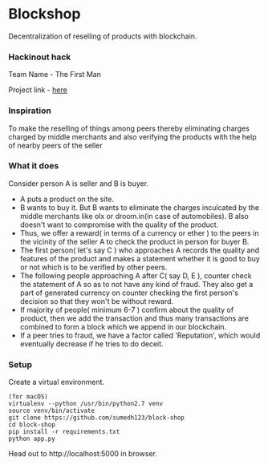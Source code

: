 # Blockshop
Decentralization of reselling of products with blockchain.

### Hackinout hack
Team Name - The First Man

Project link - [here](https://devpost.com/software/block-shop)

### Inspiration
To make the reselling of things among peers thereby eliminating charges charged by middle merchants and also verifying the products with the help of nearby peers of the seller

### What it does
Consider person A is seller and B is buyer.

- A puts a product on the site.
- B wants to buy it. But B wants to eliminate the charges inculcated by the middle merchants like olx or droom.in(in case of automobiles). B also doesn't want to compromise with the quality of the product.
- Thus, we offer a reward( in terms of a currency or ether ) to the peers in the vicinity of the seller A to check the product in person for buyer B.
- The first person( let's say C ) who approaches A records the quality and features of the product and makes a statement whether it is good to buy or not which is to be verified by other peers.
- The following people approaching A after C( say D, E ), counter check the statement of A so as to not have any kind of fraud. They also get a part of generated currency on counter checking the first person's decision so that they won't be without reward.
- If majority of people( minimum 6-7 ) confirm about the quality of product, then we add the transaction and thus many transactions are combined to form a block which we append in our blockchain.
- If a peer tries to fraud, we have a factor called 'Reputation', which would eventually decrease if he tries to do deceit.


### Setup
Create a virtual environment.

```
(for macOS)
virtualenv --python /usr/bin/python2.7 venv
source venv/bin/activate
git clone https://github.com/sumedh123/block-shop
cd block-shop
pip install -r requirements.txt
python app.py
```

Head out to http://localhost:5000 in browser.
